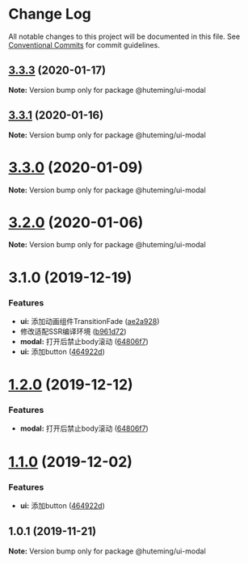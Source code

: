 # Change Log

All notable changes to this project will be documented in this file.
See [Conventional Commits](https://conventionalcommits.org) for commit guidelines.

## [3.3.3](https://github.com/huteming/huteming-ui/compare/v3.3.2...v3.3.3) (2020-01-17)

**Note:** Version bump only for package @huteming/ui-modal





## [3.3.1](https://github.com/huteming/huteming-ui/compare/v3.3.0...v3.3.1) (2020-01-16)

**Note:** Version bump only for package @huteming/ui-modal





# [3.3.0](https://github.com/huteming/huteming-ui/compare/v3.2.0...v3.3.0) (2020-01-09)

**Note:** Version bump only for package @huteming/ui-modal





# [3.2.0](https://github.com/huteming/huteming-ui/compare/v3.1.0...v3.2.0) (2020-01-06)

**Note:** Version bump only for package @huteming/ui-modal





# 3.1.0 (2019-12-19)


### Features

* **ui:** 添加动画组件TransitionFade ([ae2a928](https://github.com/huteming/huteming-ui/commit/ae2a928a18a7629d4515ce249c96c170de4472b9))
* 修改适配SSR编译环境 ([b961d72](https://github.com/huteming/huteming-ui/commit/b961d72ddf40360f78627f578d846ac761446388))
* **modal:** 打开后禁止body滚动 ([64806f7](https://github.com/huteming/huteming-ui/commit/64806f789e060ce1c53309a28b5a35f06d511f8a))
* **ui:** 添加button ([464922d](https://github.com/huteming/huteming-ui/commit/464922d672077e761303d87e7fd5f3fbde7e9ef1))





# [1.2.0](https://github.com/huteming/huteming-ui/compare/@huteming/ui-modal@1.1.0...@huteming/ui-modal@1.2.0) (2019-12-12)


### Features

* **modal:** 打开后禁止body滚动 ([64806f7](https://github.com/huteming/huteming-ui/commit/64806f789e060ce1c53309a28b5a35f06d511f8a))





# [1.1.0](https://github.com/huteming/huteming-ui/compare/@huteming/ui-modal@1.0.1...@huteming/ui-modal@1.1.0) (2019-12-02)


### Features

* **ui:** 添加button ([464922d](https://github.com/huteming/huteming-ui/commit/464922d672077e761303d87e7fd5f3fbde7e9ef1))





## 1.0.1 (2019-11-21)

**Note:** Version bump only for package @huteming/ui-modal
